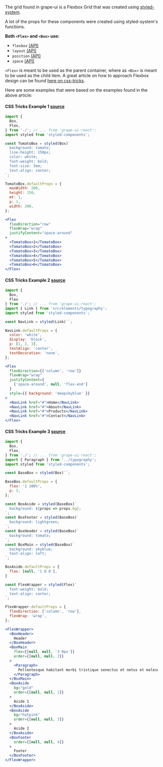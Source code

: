 The grid found in grape-ui is a Flexbox Grid that was created using [styled-system](https://styled-system.com/).

A lot of the props for these components were created using styled-system's functions.

**Both `<Flex>` and `<Box>` use:**

* `flexbox` [(API)](https://styled-system.com/api#flexbox)
* `layout` [(API)](https://styled-system.com/api#layout)
* `position` [(API)](https://styled-system.com/api#position)
* `space` [(API)](https://styled-system.com/api#space)

`<Flex>` is meant to be used as the parent container, where as `<Box>` is meant to be used as the child item.  A great article on how to approach Flexbox design can be found [here on css-tricks](https://css-tricks.com/snippets/css/a-guide-to-flexbox/).

Here are some examples that were based on the examples found in the above article:

#### CSS Tricks Example 1 [source](https://codepen.io/team/css-tricks/pen/EKEYob)

```jsx in Markdown
import {
  Box,
  Flex,
} from './'; // ... from 'grape-ui-react';
import styled from 'styled-components';

const TomatoBox = styled(Box)`
  background: tomato;
  line-height: 150px;
  color: white;
  font-weight: bold;
  font-size: 3em;
  text-align: center;
`;

TomatoBox.defaultProps = {
  maxWidth: 200,
  height: 150,
  mt: 1,
  p: 1,
  width: 200,
};

<Flex
  flexDirection="row"
  flexWrap="wrap"
  justifyContent="space-around"
>
  <TomatoBox>1</TomatoBox>
  <TomatoBox>2</TomatoBox>
  <TomatoBox>3</TomatoBox>
  <TomatoBox>4</TomatoBox>
  <TomatoBox>5</TomatoBox>
  <TomatoBox>6</TomatoBox>
</Flex>
```

#### CSS Tricks Example 2 [source](https://codepen.io/team/css-tricks/pen/YqaKYR)

```jsx in Markdown
import {
  Box,
  Flex
} from './'; // ... from 'grape-ui-react';
import { Link } from 'src/elements/typography';
import styled from 'styled-components';

const NavLink = styled(Link)``;

NavLink.defaultProps = {
  color: 'white',
  display: 'block',
  p: [1, 2, 3],
  textAlign: 'center',
  textDecoration: 'none',
};

<Flex
  flexDirection={['column', 'row']}
  flexWrap="wrap"
  justifyContent={
    ['space-around', null, 'flex-end']
  }
  style={{ background: 'deepskyblue' }}
>
  <NavLink href="#">Home</NavLink>
  <NavLink href="#">About</NavLink>
  <NavLink href="#">Products</NavLink>
  <NavLink href="#">Contact</NavLink>
</Flex>
```

#### CSS Tricks Example 3 [source](https://codepen.io/chriscoyier/pen/vWEMWw)

```jsx in Markdown
import {
  Box,
  Flex,
} from './'; // ... from 'grape-ui-react';
import { Paragraph } from '../typography';
import styled from 'styled-components';

const BaseBox = styled(Box)``;

BaseBox.defaultProps = {
  flex: '1 100%',
  p: 3,
};

const BoxAside = styled(BaseBox)`
  background: ${props => props.bg};
`;
const BoxFooter = styled(BaseBox)`
  background: lightgreen;
`;
const BoxHeader = styled(BaseBox)`
  background: tomato;
`;
const BoxMain = styled(BaseBox)`
  background: skyblue;
  text-align: left;
`;

BoxAside.defaultProps = {
  flex: [null, '1 0 0'],
}

const FlexWrapper = styled(Flex)`
  font-weight: bold;
  text-align: center;
`;

FlexWrapper.defaultProps = {
  flexDirection: ['column', 'row'],
  flexWrap: 'wrap',
};

<FlexWrapper>
  <BoxHeader>
    Header
  </BoxHeader>
  <BoxMain
    flex={[null, null, '3 0px']}
    order={[null, null, 2]}
  >
    <Paragraph>
      Pellentesque habitant morbi tristique senectus et netus et malesuada fames ac turpis egestas. Vestibulum tortor quam, feugiat vitae, ultricies eget, tempor sit amet, ante. Donec eu libero sit amet quam egestas semper. Aenean ultricies mi vitae est. Mauris placerat eleifend leo.
    </Paragraph>
  </BoxMain>
  <BoxAside
    bg="gold"
    order={[null, null, 1]}
  >
    Aside 1
  </BoxAside>
  <BoxAside
    bg="hotpink"
    order={[null, null, 3]}
  >
    Aside 2
  </BoxAside>
  <BoxFooter
    order={[null, null, 4]}
  >
    Footer
  </BoxFooter>
</FlexWrapper>
```
